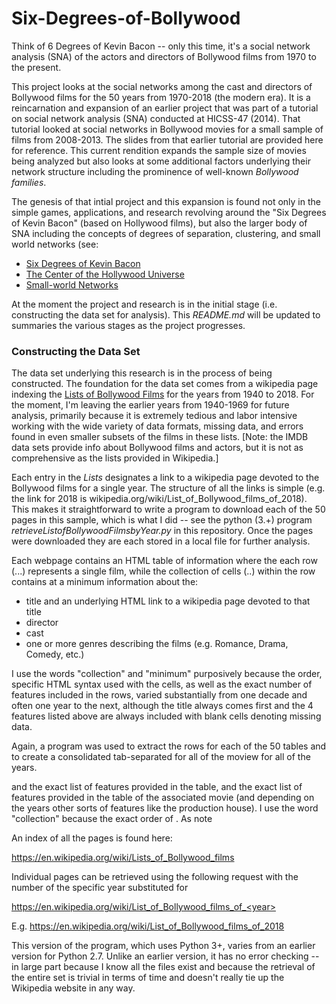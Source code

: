 # Six-Degrees-of-Bollywood
Think of 6 Degrees of Kevin Bacon -- only this time, it's a social network analysis (SNA) of the actors and directors of Bollywood films from 1970 to the present.

This project looks at the social networks among the cast and directors of Bollywood films for the 50 years from 1970-2018 (the modern era).  It is a reincarnation and expansion of an earlier project that was part of a tutorial on social network analysis (SNA) conducted at HICSS-47 (2014). That tutorial looked at social networks in Bollywood movies for a small sample of films from 2008-2013. The slides from that earlier tutorial are provided here for reference. This current rendition expands the sample size of movies being analyzed but also looks at some additional factors underlying their network structure including the prominence of well-known <i>Bollywood families</i>.

The genesis of that intial project and this expansion is found not only in the simple games, applications, and research revolving around the "Six Degrees of Kevin Bacon" (based on Hollywood films), but also the larger body of SNA including the concepts of degrees of separation, clustering, and small world networks (see:

<ul>
<li><a href="https://en.wikipedia.org/wiki/Six_Degrees_of_Kevin_Bacon">Six Degrees of Kevin Bacon</a>
<li><a href="https://oracleofbacon.org/center.php">The Center of the Hollywood Universe</a>
<li><a href="https://en.wikipedia.org/wiki/Small-world_network">Small-world Networks</a>
</ul>

At the moment the project and research is in the initial stage (i.e. constructing the data set for analysis). This <i>README.md</i> will be updated to summaries the various stages as the project progresses.

<h3>Constructing the Data Set</h3>

The data set underlying this research is in the process of being constructed.  The foundation for the data set comes from a wikipedia page indexing the <a href="https://en.wikipedia.org/wiki/Lists_of_Bollywood_films">Lists of Bollywood Films</a> for the years from 1940 to 2018. For the moment, I'm leaving the earlier years from 1940-1969 for future analysis, primarily because it is extremely tedious and labor intensive working with the wide variety of data formats, missing data, and errors found in even smaller subsets of the films in these lists. \[Note: the IMDB data sets provide info about Bollywood films and actors, but it is not as comprehensive as the lists provided in Wikipedia.]

Each entry in the <i>Lists</i> designates a link to a wikipedia page devoted to the Bollywood films for a single year. The structure of all the links is simple (e.g. the link for 2018 is wikipedia.org/wiki/List_of_Bollywood_films_of_2018). This makes it straightforward to write a program to download each of the 50 pages in this sample, which is what I did -- see the python (3.+) program <i>retrieveListofBollywoodFilmsbyYear.py</i> in this repository. Once the pages were downloaded they are each stored in a local file for further analysis.

Each webpage contains an HTML table of information where the each row (<tr>...</tr>) represents a single film, while the collection of  cells (<td>..</td>) within the row contains at a minimum information about the:

<ul>
<li> title and an underlying HTML link to a wikipedia page devoted to that title
<li> director
<li> cast
<li> one or more genres describing the films (e.g. Romance, Drama, Comedy, etc.)
</ul>

I use the words "collection" and "minimum" purposively because the order, specific HTML syntax used with the cells, as well as the exact number of features included in the rows, varied substantially from one decade and often one year to the next, although the title always comes first and the 4 features listed above are always included with blank cells denoting missing data.

Again, a program was used to extract the rows for each of the 50 tables and to create a consolidated tab-separated for all of the moview for all of the years.

and the exact list of features provided in the table, and the exact list of features provided in the table
  of the associated movie (and depending on the years other sorts of features like the production house). I use the word "collection" because the exact order of 
. As note

An index of all the pages is found here:

https://en.wikipedia.org/wiki/Lists_of_Bollywood_films

Individual pages can be retrieved using the following request with the number of the
specific year substituted for <year>

https://en.wikipedia.org/wiki/List_of_Bollywood_films_of_<year>

E.g. https://en.wikipedia.org/wiki/List_of_Bollywood_films_of_2018

This version of the program, which uses Python 3+, varies from an earlier version for Python 2.7.
Unlike an earlier version, it has no error checking --in large part because I know all the files
exist and because the retrieval of the entire set is trivial in terms of time and doesn't really
tie up the Wikipedia website in any way.


